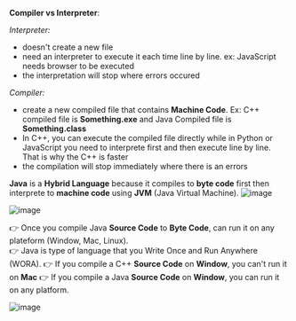 **Compiler vs Interpreter**:

_Interpreter:_
- doesn't create a new file
- need an interpreter to execute it each time line by line. ex: JavaScript needs browser to be executed
- the interpretation will stop where errors occured


_Compiler:_
- create a new compiled file that contains **Machine Code**. Ex: C++ compiled file is **Something.exe** and Java Compiled file is **Something.class**
- In C++, you can execute the compiled file directly while in Python or JavaScript you need to interprete first and then execute line by line. That is why the C++ is faster
- the compilation will stop immediately where there is an errors

**Java** is a **Hybrid Language** because it compiles to **byte code** first then interprete to **machine code** using **JVM** (Java Virtual Machine).
![image](https://user-images.githubusercontent.com/77439221/213304110-080bc044-7f5d-4691-9d13-3ffc7e23c8a7.png)

![image](https://user-images.githubusercontent.com/77439221/213305654-9f127a9c-41a7-4284-97e7-3a81afa9e695.png)

👉 Once you compile Java **Source Code** to **Byte Code**, can run it on any plateform (Window, Mac, Linux). </br>
👉 Java is type of language that you Write Once and Run Anywhere (WORA).
👉 If you compile a C++ **Source Code** on **Window**, you can't run it on **Mac**
👉 If you compile a Java **Source Code** on **Window**, you can run it on any platform.

![image](https://user-images.githubusercontent.com/77439221/213307286-9d616feb-4fc7-4548-999e-81064c39e460.png)


